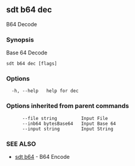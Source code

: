 ## sdt b64 dec

B64 Decode

### Synopsis

Base 64 Decode

```
sdt b64 dec [flags]
```

### Options

```
  -h, --help   help for dec
```

### Options inherited from parent commands

```
      --file string         Input File
      --inb64 bytesBase64   Input Base 64
      --input string        Input String
```

### SEE ALSO

* [sdt b64](sdt_b64.md)	 - B64 Encode

